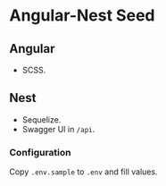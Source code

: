 # Angular-Nest Seed

## Angular
- SCSS.

## Nest
- Sequelize.
- Swagger UI in `/api`.


### Configuration

Copy `.env.sample` to `.env` and fill values.
